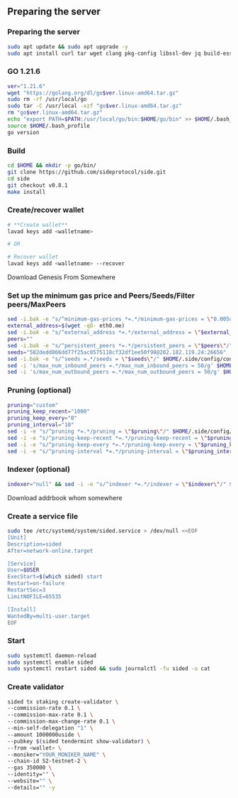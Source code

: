 ## **Preparing the server**

### **Preparing the server**

```bash
sudo apt update && sudo apt upgrade -y
sudo apt install curl tar wget clang pkg-config libssl-dev jq build-essential bsdmainutils git make ncdu gcc git jq chrony liblz4-tool -y
```

### **GO 1.21.6**

```bash
ver="1.21.6"
wget "https://golang.org/dl/go$ver.linux-amd64.tar.gz"
sudo rm -rf /usr/local/go
sudo tar -C /usr/local -xzf "go$ver.linux-amd64.tar.gz"
rm "go$ver.linux-amd64.tar.gz"
echo "export PATH=$PATH:/usr/local/go/bin:$HOME/go/bin" >> $HOME/.bash_profile
source $HOME/.bash_profile
go version
```

### **Build**

```bash
cd $HOME && mkdir -p go/bin/
git clone https://github.com/sideprotocol/side.git
cd side
git checkout v0.8.1
make install
```

### **Create/recover wallet**

```bash
# **Create wallet**
lavad keys add <walletname>

# OR

# Recover wallet
lavad keys add <walletname> --recover
```

Download Genesis From Somewhere

### **Set up the minimum gas price and Peers/Seeds/Filter peers/MaxPeers**

```bash
sed -i.bak -e "s/^minimum-gas-prices *=.*/minimum-gas-prices = \"0.005uside\"/;" ~/.side/config/app.toml
external_address=$(wget -qO- eth0.me) 
sed -i.bak -e "s/^external_address *=.*/external_address = \"$external_address:26656\"/" $HOME/.side/config/config.toml
peers=""
sed -i.bak -e "s/^persistent_peers *=.*/persistent_peers = \"$peers\"/" $HOME/.side/config/config.toml
seeds="582dedd866dd77f25ac0575118cf32df1ee50f98@202.182.119.24:26656"
sed -i.bak -e "s/^seeds =.*/seeds = \"$seeds\"/" $HOME/.side/config/config.toml
sed -i 's/max_num_inbound_peers =.*/max_num_inbound_peers = 50/g' $HOME/.side/config/config.toml
sed -i 's/max_num_outbound_peers =.*/max_num_outbound_peers = 50/g' $HOME/.side/config/config.toml
```

### **Pruning (optional)**

```bash
pruning="custom"
pruning_keep_recent="1000"
pruning_keep_every="0"
pruning_interval="10"
sed -i -e "s/^pruning *=.*/pruning = \"$pruning\"/" $HOME/.side/config/app.toml
sed -i -e "s/^pruning-keep-recent *=.*/pruning-keep-recent = \"$pruning_keep_recent\"/" $HOME/.side/config/app.toml
sed -i -e "s/^pruning-keep-every *=.*/pruning-keep-every = \"$pruning_keep_every\"/" $HOME/.side/config/app.toml
sed -i -e "s/^pruning-interval *=.*/pruning-interval = \"$pruning_interval\"/" $HOME/.side/config/app.toml
```

### **Indexer (optional)**

```bash
indexer="null" && sed -i -e "s/^indexer *=.*/indexer = \"$indexer\"/" $HOME/.side/config/config.toml
```

Download addrbook whom somewhere

### **Create a service file**

```bash
sudo tee /etc/systemd/system/sided.service > /dev/null <<EOF
[Unit]
Description=sided
After=network-online.target

[Service]
User=$USER
ExecStart=$(which sided) start
Restart=on-failure
RestartSec=3
LimitNOFILE=65535

[Install]
WantedBy=multi-user.target
EOF
```

### **Start**

```bash
sudo systemctl daemon-reload
sudo systemctl enable sided
sudo systemctl restart sided && sudo journalctl -fu sided -o cat
```

### **Create validator**

```bash
sided tx staking create-validator \
--commission-rate 0.1 \
--commission-max-rate 0.1 \
--commission-max-change-rate 0.1 \
--min-self-delegation "1" \
--amount 1000000uside \
--pubkey $(sided tendermint show-validator) \
--from <wallet> \
--moniker="YOUR_MONIKER_NAME" \
--chain-id S2-testnet-2 \
--gas 350000 \
--identity="" \
--website="" \
--details="" -y
```
